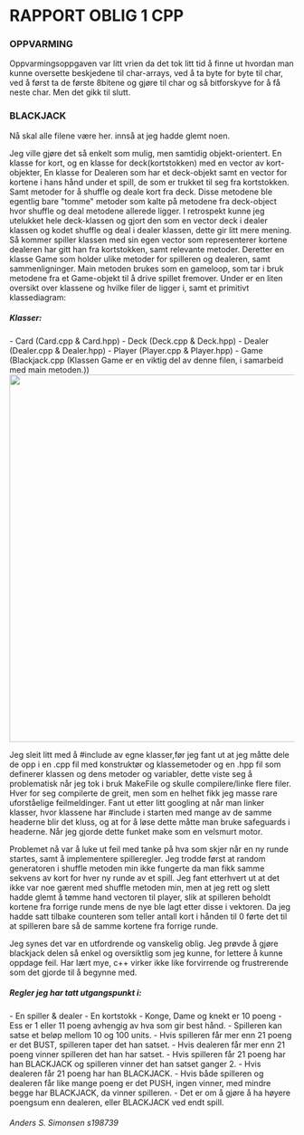 <h1>RAPPORT OBLIG 1 CPP</h1>

<h3>OPPVARMING</h3>
  Oppvarmingsoppgaven var litt vrien da det tok litt tid å finne ut hvordan man kunne oversette beskjedene til char-arrays, ved   å ta byte for byte til char, ved å først ta de første 8bitene og gjøre til char og så bitforskyve for å få neste char.
  Men det gikk til slutt.
  
<h3>BLACKJACK</h3>
Nå skal alle filene være her. innså at jeg hadde glemt noen.

Jeg ville gjøre det så enkelt som mulig, men samtidig objekt-orientert. En klasse for kort, og en klasse for deck(kortstokken) med en vector av kort-objekter, En klasse for Dealeren som har et deck-objekt samt en vector for kortene i hans hånd under et spill, de som er trukket til seg fra kortstokken. Samt metoder for å shuffle og deale kort fra deck. Disse metodene ble egentlig bare "tomme" metoder som kalte på metodene fra deck-object hvor shuffle og deal metodene allerede ligger. I retrospekt kunne jeg utelukket hele deck-klassen og gjort den som en vector deck i dealer klassen og kodet shuffle og deal i dealer klassen, dette gir litt mere mening. Så kommer spiller klassen med sin egen vector som representerer kortene dealeren har gitt han fra kortstokken, samt relevante metoder. Deretter en klasse Game som holder ulike metoder for spilleren og dealeren, samt sammenligninger. Main metoden brukes som en gameloop, som tar i bruk metodene fra et Game-objekt til å drive spillet fremover. Under er en liten oversikt over klassene og hvilke filer de ligger i, samt et primitivt klassediagram:

<h5>Klasser:</h5>
  - Card    (Card.cpp & Card.hpp)
  - Deck    (Deck.cpp & Deck.hpp)
  - Dealer  (Dealer.cpp & Dealer.hpp)
  - Player  (Player.cpp & Player.hpp)
  - Game    (Blackjack.cpp (Klassen Game er en viktig del av denne filen, i samarbeid med main metoden.))
  
<img src="https://scontent-ams.xx.fbcdn.net/hphotos-xpf1/v/t1.0-9/1623566_10153118851052464_3994729613835250899_n.jpg?oh=12bc7a16a9e596ce47f3e8d20088f650&oe=558E3604" width ="550" height ="650">
  
Jeg sleit litt med å #include av egne klasser,før jeg fant ut at jeg måtte dele de opp i en .cpp fil med konstruktør og klassemetoder og en .hpp fil som definerer klassen og dens metoder og variabler, dette viste seg å problematisk når jeg tok i bruk MakeFile og skulle compilere/linke flere filer. Hver for seg compilerte de greit, men som en helhet fikk jeg masse rare uforståelige feilmeldinger. Fant ut etter litt googling at når man linker klasser, hvor klassene har #include i starten med mange av de samme headerne blir det kluss, og at for å løse dette måtte man bruke safeguards i headerne. Når jeg gjorde dette funket make som en velsmurt motor. 

Problemet nå var å luke ut feil med tanke på hva som skjer når en ny runde startes, samt å implementere spilleregler. Jeg trodde først at random generatoren i shuffle metoden min ikke fungerte da man fikk samme sekvens av kort for hver ny runde av et spill. Jeg fant etterhvert ut at det ikke var noe gærent med shuffle metoden min, men at jeg rett og slett hadde glemt å tømme hand vectoren til player, slik at spilleren beholdt kortene fra forrige runde mens de nye ble lagt etter disse i vektoren. Da jeg hadde satt tilbake counteren som teller antall kort i hånden til 0 førte det til at spilleren bare så de samme kortene fra forrige runde. 

Jeg synes det var en utfordrende og vanskelig oblig. Jeg prøvde å gjøre blackjack delen så enkel og oversiktlig som jeg kunne, for lettere å kunne oppdage feil. Har lært mye, c++ virker ikke like forvirrende og frustrerende som det gjorde til å begynne med.
<h5>Regler jeg har tatt utgangspunkt i:</h5>
- En spiller & dealer
- En kortstokk
- Konge, Dame og knekt er 10 poeng
- Ess er 1 eller 11 poeng avhengig av hva som gir best hånd.
- Spilleren kan satse et beløp mellom 10 og 100 units.
- Hvis spilleren får mer enn 21 poeng er det BUST, spilleren taper det han satset.
- Hvis dealeren får mer enn 21 poeng vinner spilleren det han har satset.
- Hvis spilleren får 21 poeng har han BLACKJACK og spilleren vinner det han satset ganger 2.
- Hvis dealeren får 21 poeng har han BLACKJACK.
- Hvis både spilleren og dealeren får like mange poeng er det PUSH, ingen vinner, med mindre begge har BLACKJACK, da   vinner spilleren.
- Det er om å gjøre å ha høyere poengsum enn dealeren, eller BLACKJACK ved endt spill.

<h6>Anders S. Simonsen s198739</h6>
